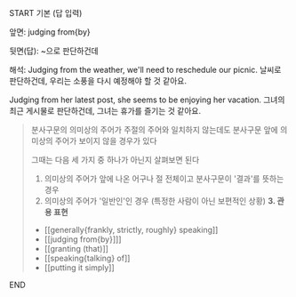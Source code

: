 START
기본 (답 입력)

앞면:
judging from{by}


뒷면(답):
~으로 판단하건데


해석:
Judging from the weather, we'll need to reschedule our picnic.
날씨로 판단하건데, 우리는 소풍을 다시 예정해야 할 것 같아요.

Judging from her latest post, she seems to be enjoying her vacation.
그녀의 최근 게시물로 판단하건데, 그녀는 휴가를 즐기는 것 같아요.

> 분사구문의 의미상의 주어가 주절의 주어와 일치하지 않는데도
> 분사구문 앞에 의미상의 주어가 보이지 않을 경우가 있다
> 
> 그때는 다음 세 가지 중 하나가 아닌지 살펴보면 된다
> 
> 1. 의미상의 주어가 앞에 나온 어구나 절 전체이고 분사구문이 '결과'를 뜻하는 경우
> 2. 의미상의 주어가 '일반인'인 경우 (특정한 사람이 아닌 보편적인 상황)
> **3. 관용 표현**
> 	- [[generally{frankly, strictly, roughly} speaking]]
> 	- [[judging from{by}]]]
> 	- [[granting (that)]]
> 	- [[speaking{talking} of]]
> 	- [[putting it simply]]
<!--ID: 1695443260406-->
END